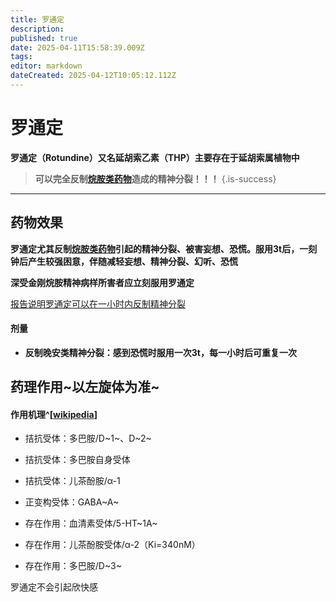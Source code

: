 ```yaml
---
title: 罗通定
description: 
published: true
date: 2025-04-11T15:58:39.009Z
tags: 
editor: markdown
dateCreated: 2025-04-12T10:05:12.112Z
---
```


# 罗通定
**罗通定（Rotundine）又名延胡索乙素（THP）主要存在于延胡索属植物中**
> **可以完全反制[烷胺类药物](/drug/烷胺类药物)造成的精神分裂！！！**
{.is-success}

---

## 药物效果

**罗通定尤其反制[烷胺类药物](/drug/烷胺类药物)引起的精神分裂、被害妄想、恐慌。服用3t后，一刻钟后产生较强困意，伴随减轻妄想、精神分裂、幻听、恐慌**

**深受金刚烷胺精神病样所害者应立刻服用罗通定**

[报告说明罗通定可以在一小时内反制精神分裂](/drug/罗通定)

#### 剂量
- **反制晚安类精神分裂：感到恐慌时服用一次3t，每一小时后可重复一次**

## 药理作用~以左旋体为准~
#### 作用机理^[[wikipedia](https://en.wikipedia.org/wiki/Tetrahydropalmatine)]
- 拮抗受体：多巴胺/D~1~、D~2~
- 拮抗受体：多巴胺自身受体 
- 拮抗受体：儿茶酚胺/α-1
- 正变构受体：GABA~A~

- 存在作用：血清素受体/5-HT~1A~
- 存在作用：儿茶酚胺受体/α-2（Ki=340nM）
- 存在作用：多巴胺/D~3~

罗通定不会引起欣快感

